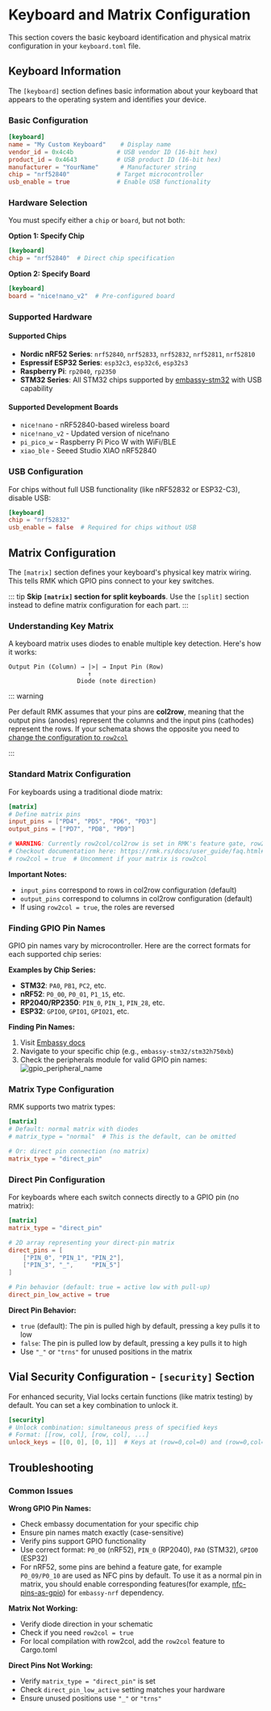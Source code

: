 # Keyboard and Matrix Configuration

This section covers the basic keyboard identification and physical matrix configuration in your `keyboard.toml` file.

## Keyboard Information

The `[keyboard]` section defines basic information about your keyboard that appears to the operating system and identifies your device.

### Basic Configuration

```toml
[keyboard]
name = "My Custom Keyboard"    # Display name
vendor_id = 0x4c4b            # USB vendor ID (16-bit hex)
product_id = 0x4643           # USB product ID (16-bit hex)  
manufacturer = "YourName"      # Manufacturer string
chip = "nrf52840"             # Target microcontroller
usb_enable = true             # Enable USB functionality
```

### Hardware Selection

You must specify either a `chip` or `board`, but not both:

**Option 1: Specify Chip**
```toml
[keyboard]
chip = "nrf52840"  # Direct chip specification
```

**Option 2: Specify Board**  
```toml
[keyboard]
board = "nice!nano_v2"  # Pre-configured board
```

### Supported Hardware

#### Supported Chips
- **Nordic nRF52 Series**: `nrf52840`, `nrf52833`, `nrf52832`, `nrf52811`, `nrf52810`
- **Espressif ESP32 Series**: `esp32c3`, `esp32c6`, `esp32s3`  
- **Raspberry Pi**: `rp2040`, `rp2350`
- **STM32 Series**: All STM32 chips supported by [embassy-stm32](https://github.com/embassy-rs/embassy/blob/main/embassy-stm32/Cargo.toml) with USB capability

#### Supported Development Boards
- `nice!nano` - nRF52840-based wireless board
- `nice!nano_v2` - Updated version of nice!nano
- `pi_pico_w` - Raspberry Pi Pico W with WiFi/BLE  
- `xiao_ble` - Seeed Studio XIAO nRF52840

### USB Configuration

For chips without full USB functionality (like nRF52832 or ESP32-C3), disable USB:

```toml
[keyboard]
chip = "nrf52832"
usb_enable = false  # Required for chips without USB
```

## Matrix Configuration

The `[matrix]` section defines your keyboard's physical key matrix wiring. This tells RMK which GPIO pins connect to your key switches.

::: tip
**Skip `[matrix]` section for split keyboards**. Use the `[split]` section instead to define matrix configuration for each part.
:::

### Understanding Key Matrix

A keyboard matrix uses diodes to enable multiple key detection. Here's how it works:

```
Output Pin (Column) → |>| → Input Pin (Row)
                      ↑
                   Diode (note direction)
```

::: warning

Per default RMK assumes that your pins are <b>col2row</b>, meaning that the output pins (anodes) represent the columns and the input pins (cathodes) represent the rows. If your schemata shows the opposite you need to <a href="https://rmk.rs/docs/user_guide/faq.html#my-matrix-is-row2col-the-matrix-doesn-t-work"> change the configuration to `row2col`</a>

:::

### Standard Matrix Configuration

For keyboards using a traditional diode matrix:

```toml
[matrix]
# Define matrix pins
input_pins = ["PD4", "PD5", "PD6", "PD3"]
output_pins = ["PD7", "PD8", "PD9"]

# WARNING: Currently row2col/col2row is set in RMK's feature gate, row2col config here is valid ONLY when you're using cloud compilation
# Checkout documentation here: https://rmk.rs/docs/user_guide/faq.html#my-matrix-is-row2col-the-matrix-doesn-t-work
# row2col = true  # Uncomment if your matrix is row2col
```

**Important Notes:**
- `input_pins` correspond to rows in col2row configuration (default)
- `output_pins` correspond to columns in col2row configuration (default)
- If using `row2col = true`, the roles are reversed

### Finding GPIO Pin Names

GPIO pin names vary by microcontroller. Here are the correct formats for each supported chip series:

**Examples by Chip Series:**
- **STM32**: `PA0`, `PB1`, `PC2`, etc.
- **nRF52**: `P0_00`, `P0_01`, `P1_15`, etc.  
- **RP2040/RP2350**: `PIN_0`, `PIN_1`, `PIN_28`, etc.
- **ESP32**: `GPIO0`, `GPIO1`, `GPIO21`, etc.

**Finding Pin Names:**
1. Visit [Embassy docs](https://docs.embassy.dev/)
2. Navigate to your specific chip (e.g., `embassy-stm32/stm32h750xb`)
3. Check the peripherals module for valid GPIO pin names:
   ![gpio_peripheral_name](../../../images/gpio_peripheral_name.png)

### Matrix Type Configuration

RMK supports two matrix types:

```toml
[matrix]
# Default: normal matrix with diodes
# matrix_type = "normal"  # This is the default, can be omitted

# Or: direct pin connection (no matrix)
matrix_type = "direct_pin"
```

### Direct Pin Configuration

For keyboards where each switch connects directly to a GPIO pin (no matrix):

```toml
[matrix]
matrix_type = "direct_pin"

# 2D array representing your direct-pin matrix
direct_pins = [
    ["PIN_0", "PIN_1", "PIN_2"],
    ["PIN_3", "_",     "PIN_5"]
]

# Pin behavior (default: true = active low with pull-up)
direct_pin_low_active = true
```

**Direct Pin Behavior:**
- `true` (default): The pin is pulled high by default, pressing a key pulls it to low
- `false`: The pin is pulled low by default, pressing a key pulls it to high
- Use `"_"` or `"trns"` for unused positions in the matrix


## Vial Security Configuration - `[security]` Section

For enhanced security, Vial locks certain functions (like matrix testing) by default. You can set a key combination to unlock it.

```toml
[security]
# Unlock combination: simultaneous press of specified keys
# Format: [[row, col], [row, col], ...]
unlock_keys = [[0, 0], [0, 1]]  # Keys at (row=0,col=0) and (row=0,col=1)
```

## Troubleshooting

### Common Issues

**Wrong GPIO Pin Names:**
- Check embassy documentation for your specific chip
- Ensure pin names match exactly (case-sensitive)
- Verify pins support GPIO functionality
- Use correct format: `P0_00` (nRF52), `PIN_0` (RP2040), `PA0` (STM32), `GPIO0` (ESP32)
- For nRF52, some pins are behind a feature gate, for example `P0_09/P0_10` are used as NFC pins by default. To use it as a normal pin in matrix, you should enable corresponding features(for example, [nfc-pins-as-gpio](https://github.com/embassy-rs/embassy/blob/main/embassy-nrf/Cargo.toml#L86)) for `embassy-nrf` dependency.

**Matrix Not Working:**
- Verify diode direction in your schematic
- Check if you need `row2col = true`
- For local compilation with row2col, add the `row2col` feature to Cargo.toml

**Direct Pins Not Working:**
- Verify `matrix_type = "direct_pin"` is set
- Check `direct_pin_low_active` setting matches your hardware
- Ensure unused positions use `"_"` or `"trns"`
